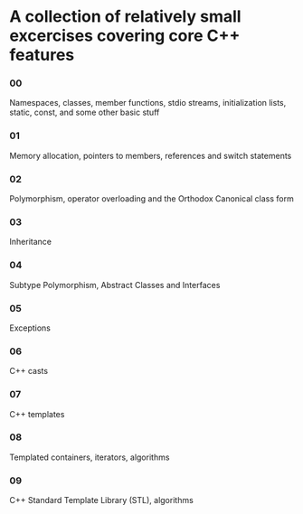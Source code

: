 <h1>A collection of relatively small excercises covering core C++ features</h1>
<h3>00</h3>
<p>Namespaces, classes, member functions, stdio streams, initialization lists, static, const, and some other basic stuff</p>
<h3>01</h3>
<p>Memory allocation, pointers to members, references and switch statements</p>
<h3>02</h3>
<p>Polymorphism, operator overloading and the Orthodox Canonical class form</p>
<h3>03</h3>
<p>Inheritance</p>
<h3>04</h3>
<p>Subtype Polymorphism, Abstract Classes and Interfaces</p>
<h3>05</h3>
<p>Exceptions</p>
<h3>06</h3>
<p>C++ casts</p>
<h3>07</h3>
<p>C++ templates</p>
<h3>08</h3>
<p>Templated containers, iterators, algorithms</p>
<h3>09</h3>
<p>C++ Standard Template Library (STL), algorithms</p>

